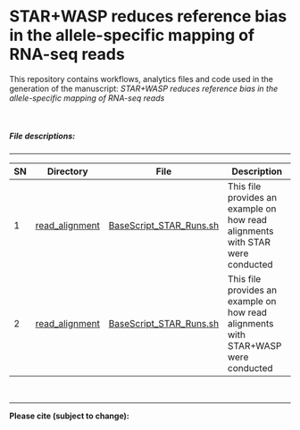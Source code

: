 # STAR+WASP reduces reference bias in the allele-specific mapping of RNA-seq reads
This repository contains workflows, analytics files and code used in the generation of the manuscript: *STAR+WASP reduces reference bias in the allele-specific mapping of RNA-seq reads*  

&nbsp;
##### File descriptions:
-------------------------

| **SN** | **Directory** | **File**   | **Description** |
|----------------|------------|------------|------------|
|1|[read_alignment](https://github.com/rasiimwe/STAR-WASP-reduces-reference-bias-in-the-allele-specific-mapping-of-RNA-seq-reads/tree/main/read_alignment)|[BaseScript_STAR_Runs.sh](https://github.com/rasiimwe/STAR-WASP-reduces-reference-bias-in-the-allele-specific-mapping-of-RNA-seq-reads/blob/main/read_alignment/BaseScript_STAR_Runs.sh)|This file provides an example on how read alignments with STAR were conducted|
|2|[read_alignment](https://github.com/rasiimwe/STAR-WASP-reduces-reference-bias-in-the-allele-specific-mapping-of-RNA-seq-reads/tree/main/read_alignment)|[BaseScript_STAR_Runs.sh](https://github.com/rasiimwe/STAR-WASP-reduces-reference-bias-in-the-allele-specific-mapping-of-RNA-seq-reads/blob/main/read_alignment/BaseScript_STAR_WASP_Runs.sh)|This file provides an example on how read alignments with STAR+WASP were conducted|



<!--- --->

&nbsp;
&nbsp;

-------------------------
**Please cite (subject to change):**
